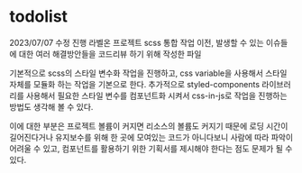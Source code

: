 # todolist

2023/07/07 수정 진행
라벨온 프로젝트 scss 통합 작업 이전, 발생할 수 있는 이슈들에 대한 여러 해결방안들을 코드리뷰 하기 위해 작성한 파일

기본적으로 scss의 스타일 변수화 작업을 진행하고, css variable을 사용해서 스타일 자체를 모듈화 하는 작업을 기본으로 한다.
추가적으로 styled-components 라이브러리를 사용해서 필요한 스타일 변수를 컴포넌트화 시켜서 css-in-js로 작업을 진행하는 방법도 생각해 볼 수 있다.

이에 대한 부분은 프로젝트 볼륨이 커지면 리소스의 볼륨도 커지기 때문에 로딩 시간이 길어진다거나 유지보수를 위해 한 곳에 모여있는 코드가 아니다보니 사람에 따라 파악이 어려울 수 있고,
컴포넌트를 활용하기 위한 기획서를 제시해야 한다는 점도 문제가 될 수 있다. 


